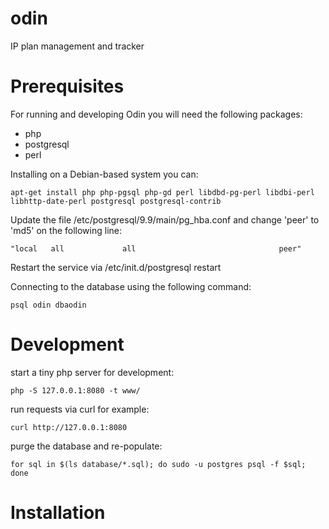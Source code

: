 # odin
IP plan management and tracker

# Prerequisites
For running and developing Odin you will need the following packages:
 - php
 - postgresql
 - perl

Installing on a Debian-based system you can:
```
apt-get install php php-pgsql php-gd perl libdbd-pg-perl libdbi-perl libhttp-date-perl postgresql postgresql-contrib
```

Update the file /etc/postgresql/9.9/main/pg_hba.conf and change 'peer' to 'md5' on the following line:
```
"local   all             all                                peer"
```

Restart the service via /etc/init.d/postgresql restart

Connecting to the database using the following command:
```
psql odin dbaodin
```

# Development
start a tiny php server for development:
```
php -S 127.0.0.1:8080 -t www/
```

run requests via curl for example:
```
curl http://127.0.0.1:8080
```

purge the database and re-populate:
```
for sql in $(ls database/*.sql); do sudo -u postgres psql -f $sql; done
```

# Installation


